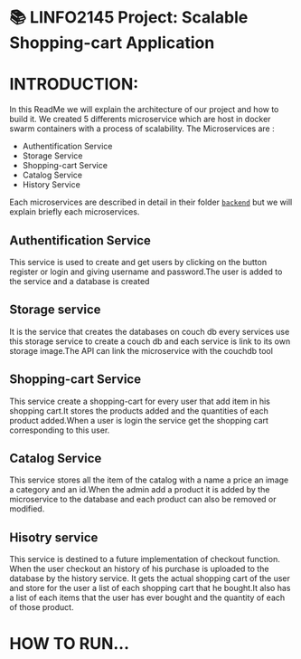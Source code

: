 # :books: LINFO2145 Project: Scalable Shopping-cart Application
# INTRODUCTION:
In this ReadMe we will explain the architecture of our project and how to build it.
We created 5 differents microservice which are host in docker swarm containers with a process of scalability.
The Microservices are :
- Authentification Service
- Storage Service
- Shopping-cart Service
- Catalog Service 
- History Service


Each microservices are described in detail in their folder [`backend`](project/src/back-end/) but we will explain briefly each microservices.

## Authentification Service
This service is used to create and get users by clicking on the button register or login and giving username and password.The user is added to the service and a database is created

## Storage service 

It is the service that creates the databases on couch db every services use this storage service to create a couch db and each service is link to its own storage image.The API can link the microservice with the couchdb tool

## Shopping-cart Service
This service create a shopping-cart for every user that add item in his shopping cart.It stores the products added and the quantities of each product added.When a user is login the service get the shopping cart corresponding to this user.

## Catalog Service 
This service stores all the item of the catalog with a name a price an image a category and an id.When the admin add a product it is added by the microservice to the database and each product can also be removed or modified.

## Hisotry service
This service is destined to a future implementation of checkout function. When the user checkout an history of his purchase is uploaded to the database by the history service. It gets the actual shopping cart of the user and store for the user a list of each shopping cart that he bought.It also has a list of each items that the user has ever bought and the quantity of each of those product.

# HOW TO RUN...
